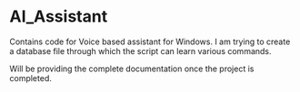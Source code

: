 # AI_Assistant
Contains code for Voice based assistant for Windows. I am trying to create a database file through which the script can learn various commands.

Will be providing the complete documentation once the project is completed.
